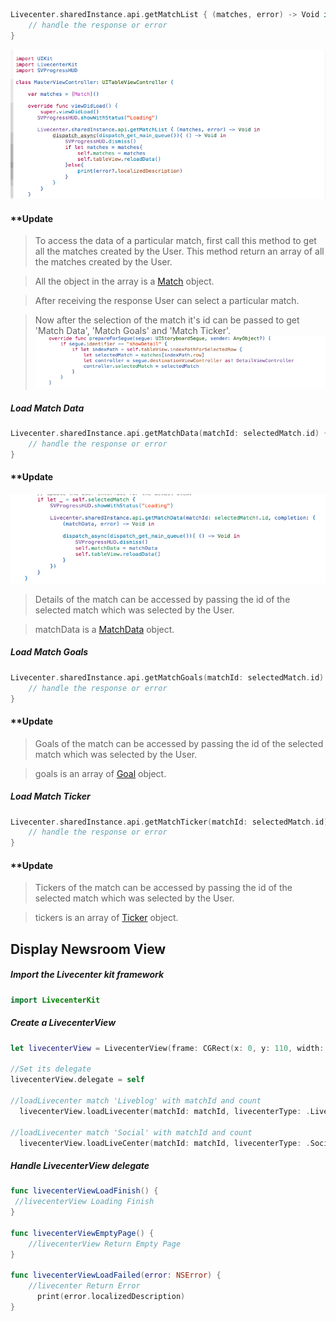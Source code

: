 ```swift
Livecenter.sharedInstance.api.getMatchList { (matches, error) -> Void in
	// handle the response or error
}
```
![loadMatch](https://raw.githubusercontent.com/hammyhamza/Livecenter-Doc/master/images/loadMatch.png)

#### **Update
 > To access the data of a particular match, first call this method to get all the matches created by the User. 
 > This method return an array of all the matches created by the User.
 
 > All the object in the array is a [Match](https://football.newsroom.co/sdk/ios/Structs/Match.php) object.
 
 > After receiving the response User can select a particular match.
 
 > Now after the selection of the match it's id can be passed to get 'Match Data', 'Match Goals' and 'Match Ticker'.
![segue](https://raw.githubusercontent.com/hammyhamza/Livecenter-Doc/master/images/segue.png)

##### Load Match Data

```swift
Livecenter.sharedInstance.api.getMatchData(matchId: selectedMatch.id) { (matchData, error) -> Void in
	// handle the response or error
}
```
#### **Update
![loadMatchData](https://raw.githubusercontent.com/hammyhamza/Livecenter-Doc/master/images/matchData.png)

 > Details of the match can be accessed by passing the id of the selected match which was selected by the User. 

 > matchData is a [MatchData](https://football.newsroom.co/sdk/ios/Classes/MatchData.php) object.
 
##### Load Match Goals

```swift
Livecenter.sharedInstance.api.getMatchGoals(matchId: selectedMatch.id) { (goals, error) -> Void in
	// handle the response or error
}
```
#### **Update
 > Goals of the match can be accessed by passing the id of the selected match which was selected by the User. 

 > goals is an array of [Goal](https://football.newsroom.co/sdk/ios/Classes/Goal.php) object.
 
##### Load Match Ticker

```swift
Livecenter.sharedInstance.api.getMatchTicker(matchId: selectedMatch.id) { (tickers, error) -> Void in
	// handle the response or error
}
```

#### **Update
 > Tickers of the match can be accessed by passing the id of the selected match which was selected by the User. 

 > tickers is an array of [Ticker](https://football.newsroom.co/sdk/ios/Classes/Ticker.php) object.
 
## Display Newsroom View

##### Import the Livecenter kit framework

```swift
import LivecenterKit
```
##### Create a LivecenterView

```swift
let livecenterView = LivecenterView(frame: CGRect(x: 0, y: 110, width: 320, height: 400))

//Set its delegate
livecenterView.delegate = self

//loadLivecenter match 'Liveblog' with matchId and count
  livecenterView.loadLivecenter(matchId: matchId, livecenterType: .Liveblog, count: 10)

//loadLivecenter match 'Social' with matchId and count
  livecenterView.loadLiveCenter(matchId: matchId, livecenterType: .Social, count: 10)
```

##### Handle LivecenterView  delegate

```swift
func livecenterViewLoadFinish() {
 //livecenterView Loading Finish        
}
    
func livecenterViewEmptyPage() {
	//livecenterView Return Empty Page        
}
    
func livecenterViewLoadFailed(error: NSError) {
	//livecenter Return Error
      print(error.localizedDescription)
}
```
